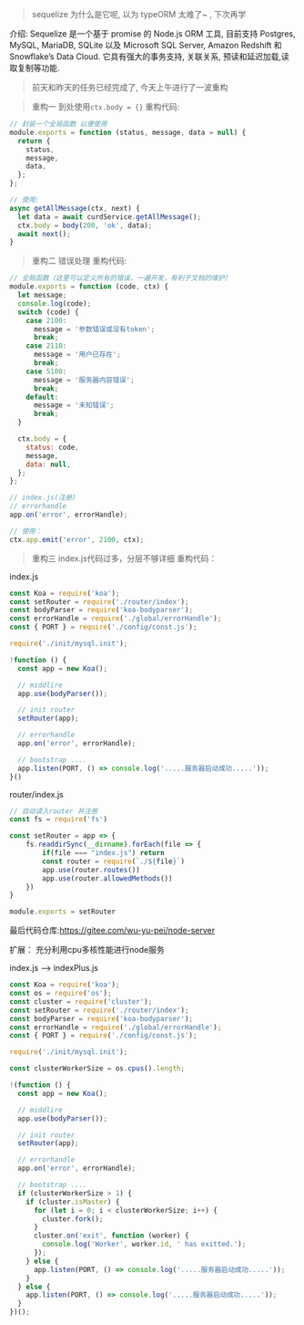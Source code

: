 > sequelize 为什么是它呢, 以为 typeORM 太难了~ , 下次再学

介绍:
Sequelize 是一个基于 promise 的 Node.js ORM 工具, 目前支持 Postgres, MySQL, MariaDB, SQLite 以及 Microsoft SQL Server, Amazon Redshift 和 Snowflake’s Data Cloud. 它具有强大的事务支持, 关联关系, 预读和延迟加载,读取复制等功能.

> 前天和昨天的任务已经完成了, 今天上午进行了一波重构

> 重构一
  到处使用`ctx.body = {}`
  重构代码:

```js
// 封装一个全局函数 以便使用
module.exports = function (status, message, data = null) {
  return {
    status,
    message,
    data,
  };
};

// 使用:
async getAllMessage(ctx, next) {
  let data = await curdService.getAllMessage();
  ctx.body = body(200, 'ok', data);
  await next();
}
```

>重构二
  错误处理
  重构代码:

```js
// 全局函数（这里可以定义所有的错误，一遍开发，有利于文档的维护）
module.exports = function (code, ctx) {
  let message;
  console.log(code);
  switch (code) {
    case 2100:
      message = '参数错误或没有token';
      break;
    case 2110:
      message = '用户已存在';
      break;
    case 5100:
      message = '服务器内容错误';
      break;
    default:
      message = '未知错误';
      break;
  }

  ctx.body = {
    status: code,
    message,
    data: null,
  };
};

// index.js(注册)
// errorhandle
app.on('error', errorHandle);

// 使用：
ctx.app.emit('error', 2100, ctx);
```
>重构三
index.js代码过多，分层不够详细
重构代码：

index.js
```js
const Koa = require('koa');
const setRouter = require('./router/index');
const bodyParser = require('koa-bodyparser');
const errorHandle = require('./global/errorHandle');
const { PORT } = require('./config/const.js');

require('./init/mysql.init');

!function () {
  const app = new Koa();

  // middlire
  app.use(bodyParser());

  // init router
  setRouter(app);

  // errorhandle
  app.on('error', errorHandle);

  // bootstrap ....
  app.listen(PORT, () => console.log('.....服务器启动成功.....'));
}()
```

router/index.js
```js
// 自动读入router 并注册
const fs = require('fs')

const setRouter = app => {
    fs.readdirSync(__dirname).forEach(file => {
        if(file === "index.js") return
        const router = require(`./${file}`)
        app.use(router.routes())
        app.use(router.allowedMethods())
    })
}

module.exports = setRouter
```

最后代码仓库:https://gitee.com/wu-yu-pei/node-server

扩展：
充分利用cpu多核性能进行node服务

index.js --> indexPlus.js
```js
const Koa = require('koa');
const os = require('os');
const cluster = require('cluster');
const setRouter = require('./router/index');
const bodyParser = require('koa-bodyparser');
const errorHandle = require('./global/errorHandle');
const { PORT } = require('./config/const.js');

require('./init/mysql.init');

const clusterWorkerSize = os.cpus().length;

!(function () {
  const app = new Koa();

  // middlire
  app.use(bodyParser());

  // init router
  setRouter(app);

  // errorhandle
  app.on('error', errorHandle);

  // bootstrap ....
  if (clusterWorkerSize > 1) {
    if (cluster.isMaster) {
      for (let i = 0; i < clusterWorkerSize; i++) {
        cluster.fork();
      }
      cluster.on('exit', function (worker) {
        console.log('Worker', worker.id, ' has exitted.');
      });
    } else {
      app.listen(PORT, () => console.log('.....服务器启动成功.....'));
    }
  } else {
    app.listen(PORT, () => console.log('.....服务器启动成功.....'));
  }
})();

```